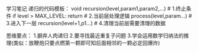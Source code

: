 学习笔记
递归的代码模板：
void recursion(level,param1,param2,...)
	# 1.终止条件
	if level > MAX_LEVEL:
	return
	# 2.当前层处理逻辑
	process(level,param...)
	# 3.进入下一层
	recursion(level+1,p1...)
	# 4.清理当前层需要清理的数据
	
思维要点：
1.摒弃人肉递归
2.要寻找最近重复子问题
3.学会运用数学归纳法的推理(类似：放鞭炮只要点燃第一颗即可知后面相邻的一颗必定回爆炸)